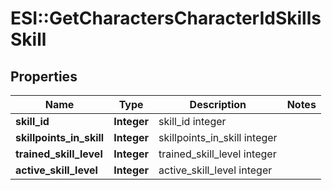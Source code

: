 # ESI::GetCharactersCharacterIdSkillsSkill

## Properties
Name | Type | Description | Notes
------------ | ------------- | ------------- | -------------
**skill_id** | **Integer** | skill_id integer | 
**skillpoints_in_skill** | **Integer** | skillpoints_in_skill integer | 
**trained_skill_level** | **Integer** | trained_skill_level integer | 
**active_skill_level** | **Integer** | active_skill_level integer | 


